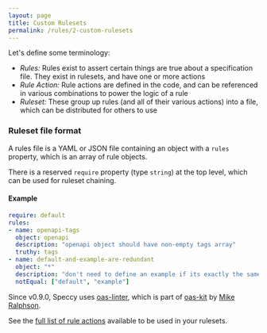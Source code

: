 ```yaml
---
layout: page
title: Custom Rulesets
permalink: /rules/2-custom-rulesets
---
```


Let's define some terminology:

- *Rules:* Rules exist to assert certain things are true about a specification file. They exist in rulesets, and have one or more actions
- *Rule Action:* Rule actions are defined in the code, and can be referenced in various combinations to power the logic of a rule
- *Ruleset:* These group up rules (and all of their various actions) into a file, which can be distributed for others to use

### Ruleset file format

A rules file is a YAML or JSON file containing an object with a `rules` property, which is an array of rule objects.

There is a reserved `require` property (type `string`) at the top level, which can be used for ruleset chaining.

#### Example

```yaml
require: default
rules: 
- name: openapi-tags
  object: openapi
  description: "openapi object should have non-empty tags array"
  truthy: tags
- name: default-and-example-are-redundant
  object: "*"
  description: "don't need to define an example if its exactly the same as your default"
  notEqual: ["default", "example"]
```

Since v0.9.0, Speccy uses [oas-linter], which is part of [oas-kit] by [Mike Ralphson]. 

See the [full list of rule actions][linter-rules] available to be used in your rulesets. 

[linter-rules]: https://mermade.github.io/oas-kit/linter-rules.html
[oas-linter]: https://www.npmjs.com/package/oas-linter
[oas-kit]: https://github.com/Mermade/oas-kit/
[Mike Ralphson]: https://twitter.com/permittedsoc